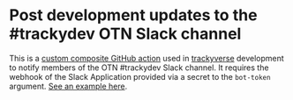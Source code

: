 # Post development updates to the #trackydev OTN Slack channel

This is a [custom composite GitHub action](https://docs.github.com/en/actions/sharing-automations/creating-actions/about-custom-actions#about-custom-actions) 
used in [trackyverse](https://github.com/trackyverse) development to notify members of the OTN #trackydev Slack channel. It requires the 
webhook of the Slack Application provided via a secret to the `bot-token` argument.
[See an example here](https://github.com/trackyverse/ATO/blob/45bb104bc8cec8a253c92391a9f564b5838db90f/.github/workflows/alert-slack.yaml#L14-L15).
